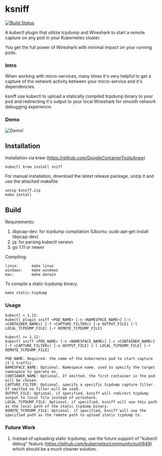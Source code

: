 # ksniff

[![Build Status](https://travis-ci.org/eldadru/ksniff.svg?branch=master)](https://travis-ci.org/eldadru/ksniff)

A kubectl plugin that utilize tcpdump and Wireshark to start a remote capture on any pod in your
 Kubernetes cluster.

You get the full power of Wireshark with minimal impact on your running pods.

### Intro

When working with micro-services, many times it's very helpful to get a capture of the network
activity between your micro-service and it's dependencies.

ksniff use kubectl to upload a statically compiled tcpdump binary to your pod and redirecting it's
output to your local Wireshark for smooth network debugging experience.

### Demo
![Demo!](https://i.imgur.com/hWtF9r2.gif)

## Installation
Installation via krew (https://github.com/GoogleContainerTools/krew)

    kubectl krew install sniff
    
For manual installation, download the latest release package, unzip it and use the attached makefile:  

    unzip ksniff.zip
    make install



## Build

Requirements:
1. libpcap-dev: for tcpdump compilation (Ubuntu: sudo apt-get install libpcap-dev)
2. jq: for parsing kubectl version
3. go 1.11 or newer

Compiling:
 
    linux:      make linux
    windows:    make windows
    mac:        make darwin
 

To compile a static tcpdump binary:

    make static-tcpdump

### Usage

    kubectl < 1.12:
    kubectl plugin sniff <POD_NAME> [-n <NAMESPACE_NAME>] [-c <CONTAINER_NAME>] [-f <CAPTURE_FILTER>] [-o OUTPUT_FILE] [-l LOCAL_TCPDUMP_FILE] [-r REMOTE_TCPDUMP_FILE]
    
    kubectl >= 1.12:
    kubectl sniff <POD_NAME> [-n <NAMESPACE_NAME>] [-c <CONTAINER_NAME>] [-f <CAPTURE_FILTER>] [-o OUTPUT_FILE] [-l LOCAL_TCPDUMP_FILE] [-r REMOTE_TCPDUMP_FILE]
    
    POD_NAME: Required. the name of the kubernetes pod to start capture it's traffic.
    NAMESPACE_NAME: Optional. Namespace name. used to specify the target namespace to operate on.  
    CONTIANER_NAME: Optional. If omitted, the first container in the pod will be chosen.
    CAPTURE_FILTER: Optional. specify a specific tcpdump capture filter. If omitted no filter will be used.
    OUTPUT_FILE: Optional. if specified, ksniff will redirect tcpdump output to local file instead of wireshark.
    LOCAL_TCPDUMP_FILE: Optional. if specified, ksniff will use this path as the local path of the static tcpdump binary.
    REMOTE_TCPDUMP_FILE: Optional. if specified, ksniff will use the specified path as the remote path to upload static tcpdump to.
    


### Future Work
1. Instead of uploading static tcpdump, use the future support of "kubectl debug" feature 
 (https://github.com/kubernetes/community/pull/649) which should be a much cleaner solution.
 
